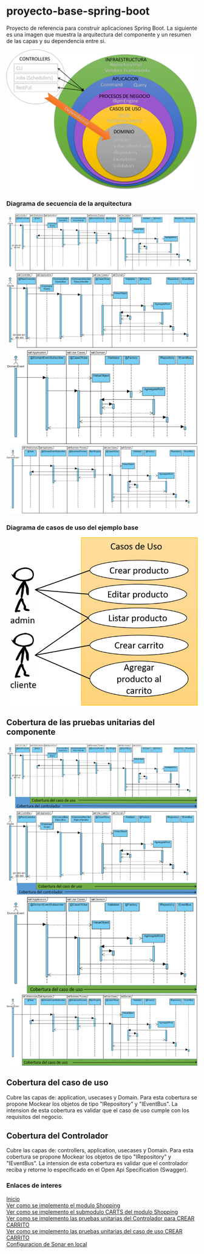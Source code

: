 # proyecto-base-spring-boot
Proyecto de referencia para construir aplicaciones Spring Boot. La siguiente es una imagen que muestra la arquitectura del componente y un resumen de las capas y su dependencia entre si.

![Arquitectura base](https://github.com/gotorresevo/proyecto-base-spring-boot/raw/camunda/assets/ArquitecturaProyectoBase.png "Arquitectura base de una aplicacion orientada al dominio de evobanco")

### Diagrama de secuencia de la arquitectura
![Diagrama de secuencia de la Arquitectura base](https://github.com/gotorresevo/proyecto-base-spring-boot/raw/camunda/assets/SequenceArquitecturaBase.png "Diagrama de secuencia de la arquitectura")
![Diagrama de secuencia de la Arquitectura base Sin BPM](https://github.com/gotorresevo/proyecto-base-spring-boot/raw/camunda/assets/SequenceArquitecturaBaseSinBpm.png "Diagrama de secuencia de la arquitectura Sin Bpm")
![Diagrama de secuencia de la Arquitectura Capturando Evento](https://github.com/gotorresevo/proyecto-base-spring-boot/raw/camunda/assets/SequenceArquitecturaEventDomain.png "Diagrama de secuencia de la arquitectura capturando Evento")
![Diagrama de secuencia de la Arquitectura Capturando Evento Bpm](https://github.com/gotorresevo/proyecto-base-spring-boot/raw/camunda/assets/SequenceArquitecturaEventDomainBpm.png "Diagrama de secuencia de la arquitectura capturando Evento con Bpm")

### Diagrama de casos de uso del ejemplo base
![Diagrama de casos de uso del ejemplo base](https://github.com/gotorresevo/proyecto-base-spring-boot/raw/camunda/assets/UsesCases.png "Diagrama de caso de uso del ejemplo base")

## Cobertura de las pruebas unitarias del componente
![Cobertura de las pruebas](https://github.com/gotorresevo/proyecto-base-spring-boot/raw/camunda/assets/ComponentTest.png "Cobertura de las pruebas")
![Cobertura de las pruebas Sin Bpm](https://github.com/gotorresevo/proyecto-base-spring-boot/raw/camunda/assets/ComponentTestWithoutBpm.png "Cobertura de las pruebas Sin Bpm")
![Cobertura de las pruebas campurando Evento](https://github.com/gotorresevo/proyecto-base-spring-boot/raw/camunda/assets/ComponentTestEventDomain.png "Cobertura de las pruebas campturando Evento")
![Cobertura de las pruebas campurando Evento Bpm](https://github.com/gotorresevo/proyecto-base-spring-boot/raw/camunda/assets/ComponentTestEventDomainBpm.png "Cobertura de las pruebas campturando Evento con Bpm")

## Cobertura del caso de uso
Cubre las capas de:  application, usecases y Domain. Para esta cobertura se propone Mockear los objetos de tipo "IRepository" y "IEventBus". La intension de esta cobertura es validar que el caso de uso cumple con los requisitos del negocio.

## Cobertura del Controlador
Cubre las capas de:  controllers, application, usecases y Domain. Para esta cobertura se propone Mockear los objetos de tipo "IRepository" y "IEventBus". La intension de esta cobertura es validar que el controlador reciba y retorne lo especificado en el Open Api Specification (Swagger).  

### Enlaces de interes

[Inicio](https://github.com/gotorresevo/proyecto-base-spring-boot)  
[Ver como se implemento el modulo Shopping](https://github.com/gotorresevo/proyecto-base-spring-boot/tree/camunda/src/main/java/com/evobank/shopping)  
[Ver como se implemento el submodulo CARTS del modulo Shopping](https://github.com/gotorresevo/proyecto-base-spring-boot/tree/camunda/src/main/java/com/evobank/shopping/submodules/carts)  
[Ver como se implemento las pruebas unitarias del Controlador para CREAR CARRITO](https://github.com/gotorresevo/proyecto-base-spring-boot/tree/camunda/src/test/java/com/evobank/shopping/controllers)  
[Ver como se implemento las pruebas unitarias del caso de uso CREAR CARRITO](https://github.com/gotorresevo/proyecto-base-spring-boot/tree/camunda/src/test/java/com/evobank/shopping/submodules)  
[Configuracion de Sonar en local](https://github.com/gotorresevo/proyecto-base-spring-boot/tree/camunda/sonarqube)  